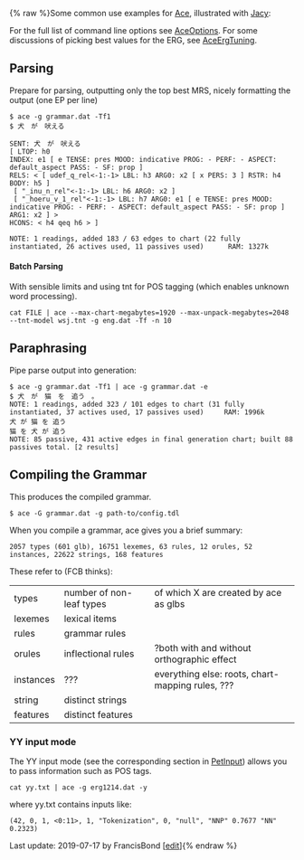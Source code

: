 {% raw %}Some common use examples for [Ace](https://blog.inductorsoftware.com/docsproto/tools/AceTop), illustrated with
[Jacy](https://blog.inductorsoftware.com/docsproto/grammars/JacyTop):

For the full list of command line options see [AceOptions](https://blog.inductorsoftware.com/docsproto/tools/AceOptions).
For some discussions of picking best values for the ERG, see
[AceErgTuning](https://blog.inductorsoftware.com/docsproto/erg/AceErgTuning).

## Parsing

Prepare for parsing, outputting only the top best MRS, nicely formatting
the output (one EP per line)

    $ ace -g grammar.dat -Tf1
    $ 犬　が　吠える
    
    SENT: 犬　が　吠える
    [ LTOP: h0
    INDEX: e1 [ e TENSE: pres MOOD: indicative PROG: - PERF: - ASPECT: default_aspect PASS: - SF: prop ]
    RELS: < [ udef_q_rel<-1:-1> LBL: h3 ARG0: x2 [ x PERS: 3 ] RSTR: h4 BODY: h5 ]
     [ "_inu_n_rel"<-1:-1> LBL: h6 ARG0: x2 ]
     [ "_hoeru_v_1_rel"<-1:-1> LBL: h7 ARG0: e1 [ e TENSE: pres MOOD: indicative PROG: - PERF: - ASPECT: default_aspect PASS: - SF: prop ] ARG1: x2 ] >
    HCONS: < h4 qeq h6 > ]
    
    NOTE: 1 readings, added 183 / 63 edges to chart (22 fully instantiated, 26 actives used, 11 passives used)      RAM: 1327k

#### Batch Parsing

With sensible limits and using tnt for POS tagging (which enables
unknown word processing).

    cat FILE | ace --max-chart-megabytes=1920 --max-unpack-megabytes=2048 --tnt-model wsj.tnt -g eng.dat -Tf -n 10 

## Paraphrasing

Pipe parse output into generation:

    $ ace -g grammar.dat -Tf1 | ace -g grammar.dat -e
    $ 犬　が　猫　を　追う　。
    NOTE: 1 readings, added 323 / 101 edges to chart (31 fully instantiated, 37 actives used, 17 passives used)     RAM: 1996k
    犬 が 猫 を 追う
    猫 を 犬 が 追う
    NOTE: 85 passive, 431 active edges in final generation chart; built 88 passives total. [2 results]

## Compiling the Grammar

This produces the compiled grammar.

    $ ace -G grammar.dat -g path-to/config.tdl

When you compile a grammar, ace gives you a brief summary:

    2057 types (601 glb), 16751 lexemes, 63 rules, 12 orules, 52 instances, 22622 strings, 168 features

These refer to (FCB thinks):

|           |                          |                                                  |
|-----------|--------------------------|--------------------------------------------------|
| types     | number of non-leaf types | of which X are created by ace as glbs            |
| lexemes   | lexical items            |                                                  |
| rules     | grammar rules            |                                                  |
| orules    | inflectional rules       | ?both with and without orthographic effect       |
| instances | ???                      | everything else: roots, chart-mapping rules, ??? |
| string    | distinct strings         |                                                  |
| features  | distinct features        |                                                  |

### YY input mode

The YY input mode (see the corresponding section in
[PetInput](https://blog.inductorsoftware.com/docsproto/garage/PetInput)) allows you to pass information such as POS tags.

    cat yy.txt | ace -g erg1214.dat -y

where yy.txt contains inputs like:

    (42, 0, 1, <0:11>, 1, "Tokenization", 0, "null", "NNP" 0.7677 "NN" 0.2323)

Last update: 2019-07-17 by FrancisBond [[edit](https://github.com/delph-in/docs/wiki/AceUse/_edit)]{% endraw %}